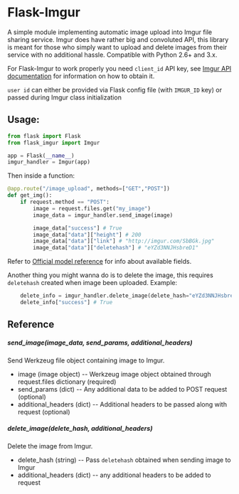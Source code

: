 ﻿# Flask-Imgur

A simple module implementing automatic image upload into Imgur file sharing service. Imgur does have rather big and convoluted API, this library is meant for those who simply want to upload and delete images from their service with no additional hassle. Compatible with Python 2.6+ and 3.x.

For Flask-Imgur to work properly you need `client_id` API key, see [Imgur API documentation](https://api.imgur.com/) for information on how to obtain it.

`user id` can either be provided via Flask config file (with `IMGUR_ID` key) or passed during Imgur class initialization

## Usage:

``` python
from flask import Flask
from flask_imgur import Imgur

app = Flask(__name__)
imgur_handler = Imgur(app)
```

Then inside a function:


``` python
@app.route("/image_upload", methods=["GET","POST"])
def get_img():
	if request.method == "POST":
		image = request.files.get("my_image")
		image_data = imgur_handler.send_image(image)

		image_data["success"] # True
		image_data["data"]["height"] # 200
		image_data["data"]["link"] # "http://imgur.com/SbBGk.jpg"
		image_data["data"]["deletehash"] # "eYZd3NNJHsbreD1"
```

Refer to [Official model reference](https://api.imgur.com/models/image) for info about available fields.


Another thing you might wanna do is to delete the image, this requires `deletehash` created when image been uploaded. Example:

``` python
	delete_info = imgur_handler.delete_image(delete_hash="eYZd3NNJHsbreD1")
	delete_info["success"] # True
```

## Reference

##### send_image(image_data, send_params, additional_headers)

Send Werkzeug file object containing image to Imgur.

* image (image object) -- Werkzeug image object obtained through request.files dictionary (required)
* send_params (dict) -- Any additional data to be added to POST request (optional)
* additional_headers (dict) -- Additional headers to be passed along with request (optional)

##### delete_image(delete_hash, additional_headers)

Delete the image from Imgur.

* delete_hash (string) -- Pass `deletehash` obtained when sending image to Imgur
* additional_headers (dict) -- any additional headers to be added to request

